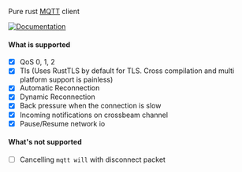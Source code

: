 Pure rust [MQTT] client

[MQTT]: http://mqtt.org/

[![Documentation](https://docs.rs/rumqtt/badge.svg)](https://docs.rs/rumqtt)

#### What is supported

- [x] QoS 0, 1, 2
- [x] Tls (Uses RustTLS by default for TLS. Cross compilation and multi platform support is painless)
- [x] Automatic Reconnection
- [x] Dynamic Reconnection
- [x] Back pressure when the connection is slow
- [x] Incoming notifications on crossbeam channel
- [x] Pause/Resume network io

#### What's not supported

- [ ] Cancelling `mqtt will` with disconnect packet
